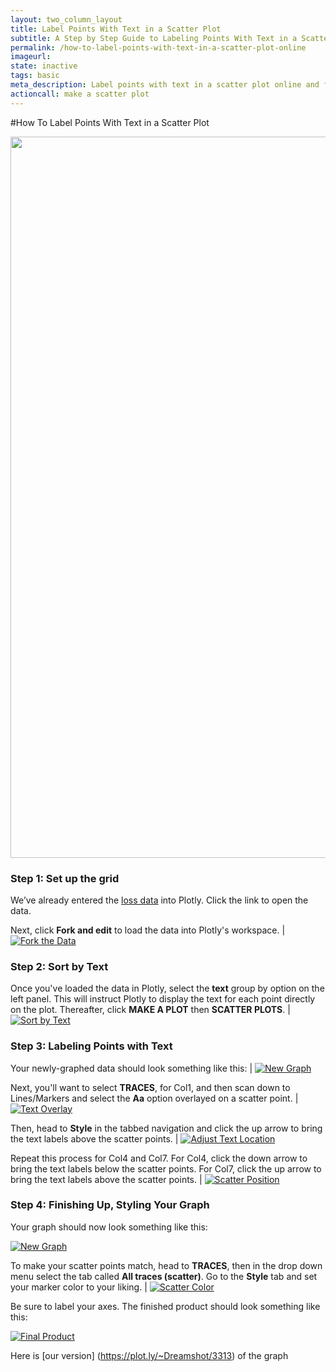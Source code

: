 ```yaml
---
layout: two_column_layout
title: Label Points With Text in a Scatter Plot
subtitle: A Step by Step Guide to Labeling Points With Text in a Scatter Plot
permalink: /how-to-label-points-with-text-in-a-scatter-plot-online
imageurl: 
state: inactive
tags: basic
meta_description: Label points with text in a scatter plot online and for free with Plotly
actioncall: make a scatter plot
---
```


#How To Label Points With Text in a Scatter Plot

<div>
    <a href="https://plot.ly/~Dreamshot/3318" target="_blank" title="Company Losses" style="display: block; text-align: center;"><img src="https://plot.ly/~Dreamshot/3318.png" alt="Company Losses" style="max-width: 100%;width: 1154px;"  width="1154" onerror="this.onerror=null;this.src='https://plot.ly/404.png';" /></a>
    <script data-plotly="Dreamshot:3318" src="https://plot.ly/embed.js" async></script>
</div>

### **Step 1:** Set up the grid

We’ve already entered the [loss data](https://plot.ly/~Dreamshot/3163) into Plotly. Click the link to open the data.

Next, click **Fork and edit** to load the data into Plotly's workspace. | <a href="http://imgur.com/kgcUpBv"><img src="http://i.imgur.com/kgcUpBv.png" title="Fork the Data" /></a>

### **Step 2:** Sort by Text

Once you've loaded the data in Plotly, select the **text** group by option on the left panel. 
This will instruct Plotly to display the text for each point directly on the plot.
Thereafter, click **MAKE A PLOT** then **SCATTER PLOTS**. | <a href="http://imgur.com/FYbjZty"><img src="http://i.imgur.com/FYbjZty.png" title="Sort by Text" /></a>

### **Step 3:** Labeling Points with Text

Your newly-graphed data should look something like this: | <a href="http://imgur.com/Djfz4y0"><img src="http://i.imgur.com/Djfz4y0.png" title="New Graph" /></a>

Next, you'll want to select **TRACES**, for Col1, and then scan down to Lines/Markers and select the **Aa** option overlayed on a scatter point. | <a href="http://imgur.com/RR6XEB0"><img src="http://i.imgur.com/RR6XEB0.png" title="Text Overlay" /></a>

Then, head to **Style** in the tabbed navigation and click the up arrow to bring the text labels above the scatter points. | <a href="http://imgur.com/jZBxIkZ"><img src="http://i.imgur.com/jZBxIkZ.png" title="Adjust Text Location" /></a>

Repeat this process for Col4 and Col7. For Col4, click the down arrow to bring the text labels below the scatter points. For Col7, click the up arrow to bring the text labels above the scatter points. | <a href="http://imgur.com/zoxrGNi"><img src="http://i.imgur.com/zoxrGNi.png" title="Scatter Position" /></a>

### **Step 4:** Finishing Up, Styling Your Graph

Your graph should now look something like this:

<a href="http://imgur.com/IMdRjip"><img src="http://i.imgur.com/IMdRjip.png" title="New Graph" /></a>

To make your scatter points match, head to **TRACES**, then in the drop down menu select the tab called **All traces (scatter)**. Go to the **Style** tab and set your marker color to your liking. |
<a href="http://imgur.com/PNQvQjz"><img src="http://i.imgur.com/PNQvQjz.png" title="Scatter Color" /></a>

Be sure to label your axes. The finished product should look something like this:

<a href="http://imgur.com/88Yl3n2"><img src="http://i.imgur.com/88Yl3n2.png" title="Final Product" /></a>

Here is [our version] (https://plot.ly/~Dreamshot/3313) of the graph
